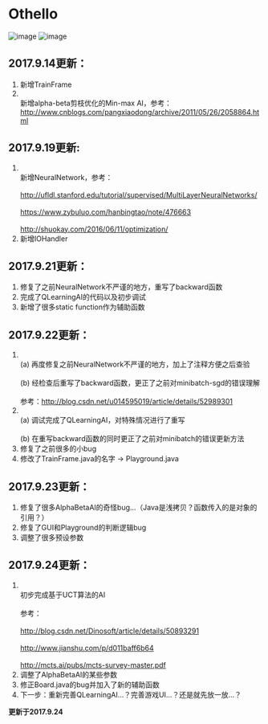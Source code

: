 # Othello

![image](https://github.com/qiaofengmarco/JavaOthello/raw/master/d1.png)
![image](https://github.com/qiaofengmarco/JavaOthello/raw/master/d2.png)

## 2017.9.14更新：
1. 新增TrainFrame
2. <br>新增alpha-beta剪枝优化的Min-max AI，参考：<br/>
   http://www.cnblogs.com/pangxiaodong/archive/2011/05/26/2058864.html

## 2017.9.19更新:
1. <br>新增NeuralNetwork，参考：<br/>
   <br>http://ufldl.stanford.edu/tutorial/supervised/MultiLayerNeuralNetworks/<br/>
   <br>https://www.zybuluo.com/hanbingtao/note/476663 <br/>
   <br>http://shuokay.com/2016/06/11/optimization/ <br/>
2. 新增IOHandler

## 2017.9.21更新：
1. 修复了之前NeuralNetwork不严谨的地方，重写了backward函数
2. 完成了QLearningAI的代码以及初步调试
3. 新增了很多static function作为辅助函数

## 2017.9.22更新：
1. <br>(a) 再度修复之前NeuralNetwork不严谨的地方，加上了注释方便之后查验<br/>
   <br>(b) 经检查后重写了backward函数，更正了之前对minibatch-sgd的错误理解<br/>
   <br>参考：http://blog.csdn.net/u014595019/article/details/52989301<br/>
2. <br>(a) 调试完成了QLearningAI，对特殊情况进行了重写<br/>
   <br>(b) 在重写backward函数的同时更正了之前对minibatch的错误更新方法<br/>
3. 修复了之前很多的小bug
4. 修改了TrainFrame.java的名字 -> Playground.java

## 2017.9.23更新：
1. 修复了很多AlphaBetaAI的奇怪bug...（Java是浅拷贝？函数传入的是对象的引用？）
2. 修复了GUI和Playground的判断逻辑bug
3. 调整了很多预设参数

## 2017.9.24更新：
1. <br>初步完成基于UCT算法的AI<br/>
   <br>参考：<br/>
   <br>http://blog.csdn.net/Dinosoft/article/details/50893291<br/>
   <br>http://www.jianshu.com/p/d011baff6b64<br/>
   <br>http://mcts.ai/pubs/mcts-survey-master.pdf<br/>
2. 调整了AlphaBetaAI的某些参数
3. 修正Board.java的bug并加入了新的辅助函数
4. 下一步：重新完善QLearningAI...？完善游戏UI...？还是就先放一放...？

**更新于2017.9.24**

